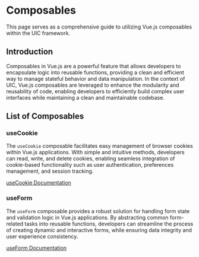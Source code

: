 # Composables

This page serves as a comprehensive guide to utilizing Vue.js composables within the UIC framework.

## Introduction

Composables in Vue.js are a powerful feature that allows developers to encapsulate logic into reusable functions, providing a clean and efficient way to manage stateful behavior and data manipulation. In the context of UIC, Vue.js composables are leveraged to enhance the modularity and reusability of code, enabling developers to efficiently build complex user interfaces while maintaining a clean and maintainable codebase.

## List of Composables

### useCookie

The `useCookie` composable facilitates easy management of browser cookies within Vue.js applications. With simple and intuitive methods, developers can read, write, and delete cookies, enabling seamless integration of cookie-based functionality such as user authentication, preferences management, and session tracking.

[useCookie Documentation](useCookie/useCookie.md)

### useForm

The `useForm` composable provides a robust solution for handling form state and validation logic in Vue.js applications. By abstracting common form-related tasks into reusable functions, developers can streamline the process of creating dynamic and interactive forms, while ensuring data integrity and user experience consistency.

[useForm Documentation](useForm/useForm.md)